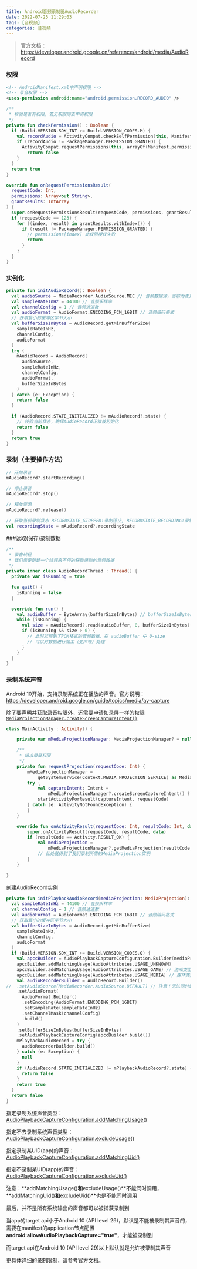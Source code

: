 ```yaml
---
title: Android音频录制器AudioRecorder
date: 2022-07-25 11:29:03
tags: [音视频]
categories: 音视频
---
```


> 官方文档：https://developer.android.google.cn/reference/android/media/AudioRecord

### 权限

```xml
<!-- AndroidManifest.xml中声明权限 -->
<!-- 录音权限 -->
<uses-permission android:name="android.permission.RECORD_AUDIO" />
```

```kotlin
/**
 * 校验是否有权限，若无权限则去申请权限
 */
private fun checkPermission() : Boolean {
  if (Build.VERSION.SDK_INT >= Build.VERSION_CODES.M) {
    val recordAudio = ActivityCompat.checkSelfPermission(this, Manifest.permission.RECORD_AUDIO)
    if (recordAudio != PackageManager.PERMISSION_GRANTED) {
      ActivityCompat.requestPermissions(this, arrayOf(Manifest.permission.RECORD_AUDIO), 123)
    	return false
    }
  }
  return true
}

override fun onRequestPermissionsResult(
  requestCode: Int,
  permissions: Array<out String>,
  grantResults: IntArray
) {
  super.onRequestPermissionsResult(requestCode, permissions, grantResults)
  if (requestCode == 123) {
    for ((index, result) in grantResults.withIndex()) {
      if (result != PackageManager.PERMISSION_GRANTED) {
        // permissions[index] 此权限授权失败
        return
      }
    }
  }
}
```

### 实例化

```kotlin
private fun initAudioRecord(): Boolean {
  val audioSource = MediaRecorder.AudioSource.MIC // 音频数据源，当前为麦克风
  val sampleRateInHz = 44100 // 音频采样率
  val channelConfig = 1 // 音频通道数
  val audioFormat = AudioFormat.ENCODING_PCM_16BIT // 音频编码格式
  // 获取最小的缓冲区字节大小
  val bufferSizeInBytes = AudioRecord.getMinBufferSize(
    sampleRateInHz,
    channelConfig,
    audioFormat
  )
  try {
    mAudioRecord = AudioRecord(
      audioSource,
      sampleRateInHz,
      channelConfig,
      audioFormat,
      bufferSizeInBytes
    )
  } catch (e: Exception) {
    return false
  }

  if (AudioRecord.STATE_INITIALIZED != mAudioRecord?.state) {
    // 校验当前状态，确保AudioRecord正常被初始化
    return false
  }
  return true
}
```

### 录制（主要操作方法）

```kotlin
// 开始录音
mAudioRecord?.startRecording()

// 停止录音
mAudioRecord?.stop()

// 释放资源
mAudioRecord?.release()

// 获取当前录制状态 RECORDSTATE_STOPPED:录制停止, RECORDSTATE_RECORDING:录制中
val recordingState = mAudioRecord?.recordingState
```

###读取(保存)录制数据

```kotlin
/**
 * 录音线程
 * 我们需要新建一个线程来不停的获取录制的音频数据
 */
private inner class AudioRecordThread : Thread() {
  private var isRunning = true

  fun quit() {
    isRunning = false
  }

  override fun run() {
    val audioBuffer = ByteArray(bufferSizeInBytes) // bufferSizeInBytes是构建AudioRecord设置的缓冲区字节大小参数
    while (isRunning) {
      val size = mAudioRecord?.read(audioBuffer, 0, bufferSizeInBytes) ?: 0
      if (isRunning && size > 0) {
        // 此时就得到了PCM格式的音频数据，在 audioBuffer 中 0-size
        // 可以对数据进行加工（变声等）处理
      }
    }
  }
}
```

### 录制系统声音

Android 10开始，支持录制系统正在播放的声音。官方说明：https://developer.android.google.cn/guide/topics/media/av-capture

除了要声明并获取录音权限外，还需要申请如录屏一样的权限[`MediaProjectionManager.createScreenCaptureIntent()`](https://developer.android.google.cn/reference/android/media/projection/MediaProjectionManager#createScreenCaptureIntent())

```kotlin
class MainActivity : Activity() {

    private var mMediaProjectionManager: MediaProjectionManager? = null

    /**
     * 请求录屏权限
     */
    private fun requestProjection(requestCode: Int) {
        mMediaProjectionManager =
            getSystemService(Context.MEDIA_PROJECTION_SERVICE) as MediaProjectionManager
        try {
            val captureIntent: Intent =
                mMediaProjectionManager?.createScreenCaptureIntent() ?: return
            startActivityForResult(captureIntent, requestCode)
        } catch (e: ActivityNotFoundException) {
        }
    }

    override fun onActivityResult(requestCode: Int, resultCode: Int, data: Intent) {
        super.onActivityResult(requestCode, resultCode, data)
        if (resultCode == Activity.RESULT_OK) {
            val mediaProjection =
                mMediaProjectionManager?.getMediaProjection(resultCode, data) ?: return
            // 此处就得到了我们录制所需的MediaProjection实例
        }
    }

}
```

创建AudioRecord实例

```kotlin
private fun initPlaybackAudioRecord(mediaProjection: MediaProjection): Boolean {
  val sampleRateInHz = 44100 // 音频采样率
  val channelConfig = 1 // 音频通道数
  val audioFormat = AudioFormat.ENCODING_PCM_16BIT // 音频编码格式
  // 获取最小的缓冲区字节大小
  val bufferSizeInBytes = AudioRecord.getMinBufferSize(
    sampleRateInHz,
    channelConfig,
    audioFormat
  )
  if (Build.VERSION.SDK_INT >= Build.VERSION_CODES.Q) {
    val apccBuilder = AudioPlaybackCaptureConfiguration.Builder(mediaProjection)
    apccBuilder.addMatchingUsage(AudioAttributes.USAGE_UNKNOWN)
    apccBuilder.addMatchingUsage(AudioAttributes.USAGE_GAME) // 游戏类型声音
    apccBuilder.addMatchingUsage(AudioAttributes.USAGE_MEDIA) // 媒体类型声音
    val audioRecorderBuilder = AudioRecord.Builder()
//  .setAudioSource(MediaRecorder.AudioSource.DEFAULT) // 注意！无法同时设置音频来源
    .setAudioFormat(
      AudioFormat.Builder()
      .setEncoding(AudioFormat.ENCODING_PCM_16BIT)
      .setSampleRate(sampleRateInHz)
      .setChannelMask(channelConfig)
      .build()
    )
    .setBufferSizeInBytes(bufferSizeInBytes)
    .setAudioPlaybackCaptureConfig(apccBuilder.build())
    mPlaybackAudioRecord = try {
      audioRecorderBuilder.build()
    } catch (e: Exception) {
      null
    }
    if (AudioRecord.STATE_INITIALIZED != mPlaybackAudioRecord?.state) {
      return false
    }
    return true
  }
  return false
}
```

指定录制系统声音类型：[AudioPlaybackCaptureConfiguration.addMatchingUsage()](https://developer.android.google.cn/reference/android/media/AudioPlaybackCaptureConfiguration.addMatchingUsage(int)) 

指定不去录制系统声音类型：[AudioPlaybackCaptureConfiguration.excludeUsage()](https://developer.android.google.cn/reference/android/media/AudioPlaybackCaptureConfiguration.excludeUsage(int)) 

指定录制某UID(app)的声音：[AudioPlaybackCaptureConfiguration.addMatchingUid()](https://developer.android.google.cn/reference/android/media/AudioPlaybackCaptureConfiguration.addMatchingUid(int)) 

指定不录制某UID(app)的声音：[AudioPlaybackCaptureConfiguration.excludeUid()](https://developer.android.google.cn/reference/android/media/AudioPlaybackCaptureConfiguration.excludeUid(int)) 

注意：**addMatchingUsage()**和**excludeUsage()**不能同时调用，**addMatchingUid()**和**excludeUid()**也是不能同时调用

最后，并不是所有系统输出的声音都可以被捕获录制到

当app的target api小于Android 10 (API level 29)，默认是不能被录制其声音的，需要在manifest的application节点配置**android:allowAudioPlaybackCapture="true"**，才能被录制到

而target api在Android 10 (API level 29)以上默认就是允许被录制其声音

更具体详细的录制限制，请参考官方文档。